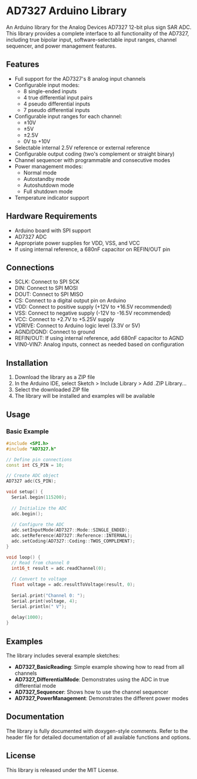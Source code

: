 # AD7327 Arduino Library

An Arduino library for the Analog Devices AD7327 12-bit plus sign SAR ADC. This library provides a complete interface to all functionality of the AD7327, including true bipolar input, software-selectable input ranges, channel sequencer, and power management features.

## Features

* Full support for the AD7327's 8 analog input channels
* Configurable input modes:
  * 8 single-ended inputs
  * 4 true differential input pairs
  * 4 pseudo differential inputs
  * 7 pseudo differential inputs
* Configurable input ranges for each channel:
  * ±10V
  * ±5V
  * ±2.5V
  * 0V to +10V
* Selectable internal 2.5V reference or external reference
* Configurable output coding (two's complement or straight binary)
* Channel sequencer with programmable and consecutive modes
* Power management modes:
  * Normal mode
  * Autostandby mode
  * Autoshutdown mode
  * Full shutdown mode
* Temperature indicator support

## Hardware Requirements

* Arduino board with SPI support
* AD7327 ADC
* Appropriate power supplies for VDD, VSS, and VCC
* If using internal reference, a 680nF capacitor on REFIN/OUT pin

## Connections

* SCLK: Connect to SPI SCK
* DIN: Connect to SPI MOSI
* DOUT: Connect to SPI MISO
* CS: Connect to a digital output pin on Arduino
* VDD: Connect to positive supply (+12V to +16.5V recommended)
* VSS: Connect to negative supply (-12V to -16.5V recommended)
* VCC: Connect to +2.7V to +5.25V supply
* VDRIVE: Connect to Arduino logic level (3.3V or 5V)
* AGND/DGND: Connect to ground
* REFIN/OUT: If using internal reference, add 680nF capacitor to AGND
* VIN0-VIN7: Analog inputs, connect as needed based on configuration

## Installation

1. Download the library as a ZIP file
2. In the Arduino IDE, select Sketch > Include Library > Add .ZIP Library...
3. Select the downloaded ZIP file
4. The library will be installed and examples will be available

## Usage

### Basic Example

```cpp
#include <SPI.h>
#include "AD7327.h"

// Define pin connections
const int CS_PIN = 10;

// Create ADC object
AD7327 adc(CS_PIN);

void setup() {
  Serial.begin(115200);
  
  // Initialize the ADC
  adc.begin();
  
  // Configure the ADC
  adc.setInputMode(AD7327::Mode::SINGLE_ENDED);
  adc.setReference(AD7327::Reference::INTERNAL);
  adc.setCoding(AD7327::Coding::TWOS_COMPLEMENT);
}

void loop() {
  // Read from channel 0
  int16_t result = adc.readChannel(0);
  
  // Convert to voltage
  float voltage = adc.resultToVoltage(result, 0);
  
  Serial.print("Channel 0: ");
  Serial.print(voltage, 4);
  Serial.println(" V");
  
  delay(1000);
}
```

## Examples

The library includes several example sketches:

* **AD7327_BasicReading**: Simple example showing how to read from all channels
* **AD7327_DifferentialMode**: Demonstrates using the ADC in true differential mode
* **AD7327_Sequencer**: Shows how to use the channel sequencer
* **AD7327_PowerManagement**: Demonstrates the different power modes

## Documentation

The library is fully documented with doxygen-style comments. Refer to the header file for detailed documentation of all available functions and options.

## License

This library is released under the MIT License.

